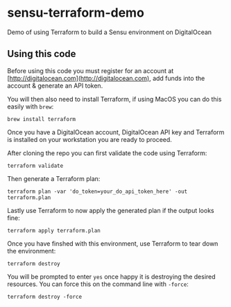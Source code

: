 # sensu-terraform-demo
Demo of using Terraform to build a Sensu environment on DigitalOcean

## Using this code
Before using this code you must register for an account at [http://digitalocean.com](http://digitalocean.com), add funds into the account & generate an API token.

You will then also need to install Terraform, if using MacOS you can do this easily with `brew`:

`brew install terraform`

Once you have a DigitalOcean account, DigitalOcean API key and Terraform is installed on your workstation you are ready to proceed.

After cloning the repo you can first validate the code using Terraform:

`terraform validate`

Then generate a Terraform plan:

`terraform plan -var 'do_token=your_do_api_token_here' -out terraform.plan`

Lastly use Terraform to now apply the generated plan if the output looks fine:

`terraform apply terraform.plan`

Once you have finshed with this environment, use Terraform to tear down the environment:

`terraform destroy`

You will be prompted to enter `yes` once happy it is destroying the desired resources. You can force this on the command line with `-force`:

`terraform destroy -force`
